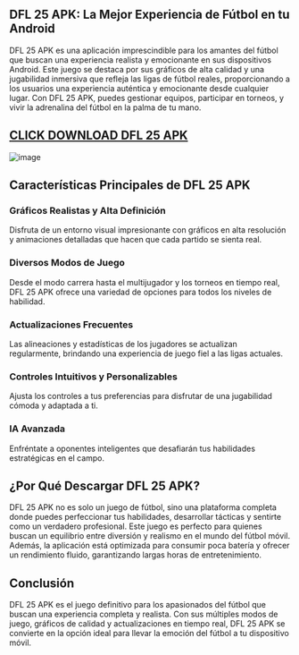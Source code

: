 ## DFL 25 APK: La Mejor Experiencia de Fútbol en tu Android

DFL 25 APK es una aplicación imprescindible para los amantes del fútbol que buscan una experiencia realista y emocionante en sus dispositivos Android. Este juego se destaca por sus gráficos de alta calidad y una jugabilidad inmersiva que refleja las ligas de fútbol reales, proporcionando a los usuarios una experiencia auténtica y emocionante desde cualquier lugar. Con DFL 25 APK, puedes gestionar equipos, participar en torneos, y vivir la adrenalina del fútbol en la palma de tu mano.

## <a href="https://aloapk.com/dfl-25/">CLICK DOWNLOAD DFL 25 APK</a>

![image](https://github.com/user-attachments/assets/b31f7641-c963-44a9-bfb8-d26c1fbb1467)

## Características Principales de DFL 25 APK

### Gráficos Realistas y Alta Definición
Disfruta de un entorno visual impresionante con gráficos en alta resolución y animaciones detalladas que hacen que cada partido se sienta real.
### Diversos Modos de Juego
Desde el modo carrera hasta el multijugador y los torneos en tiempo real, DFL 25 APK ofrece una variedad de opciones para todos los niveles de habilidad.
### Actualizaciones Frecuentes
Las alineaciones y estadísticas de los jugadores se actualizan regularmente, brindando una experiencia de juego fiel a las ligas actuales.
### Controles Intuitivos y Personalizables
Ajusta los controles a tus preferencias para disfrutar de una jugabilidad cómoda y adaptada a ti.
### IA Avanzada
Enfréntate a oponentes inteligentes que desafiarán tus habilidades estratégicas en el campo.
## ¿Por Qué Descargar DFL 25 APK?

DFL 25 APK no es solo un juego de fútbol, sino una plataforma completa donde puedes perfeccionar tus habilidades, desarrollar tácticas y sentirte como un verdadero profesional. Este juego es perfecto para quienes buscan un equilibrio entre diversión y realismo en el mundo del fútbol móvil. Además, la aplicación está optimizada para consumir poca batería y ofrecer un rendimiento fluido, garantizando largas horas de entretenimiento.

## Conclusión

DFL 25 APK es el juego definitivo para los apasionados del fútbol que buscan una experiencia completa y realista. Con sus múltiples modos de juego, gráficos de calidad y actualizaciones en tiempo real, DFL 25 APK se convierte en la opción ideal para llevar la emoción del fútbol a tu dispositivo móvil.
